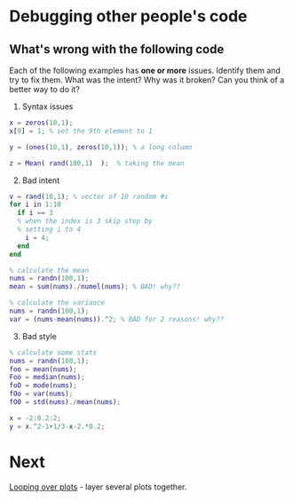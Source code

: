 # Debugging other people's code

## What's wrong with the following code

Each of the following examples has **one or more** issues. Identify them and try to fix them. What was the intent? Why was it broken? Can you think of a better way to do it?

1. Syntax issues
```matlab
x = zeros(10,1);
x[9] = 1; % set the 9th element to 1
```
```matlab
y = (ones(10,1), zeros(10,1)); % a long column
```
```matlab
z = Mean( rand(100,1)  );  % taking the mean
```
2. Bad intent
```matlab
v = rand(10,1); % vector of 10 random #s
for i in 1:10
  if i == 3
  % when the index is 3 skip step by
  % setting i to 4
    i = 4;
  end
end
```
```matlab
% calculate the mean
nums = randn(100,1);
mean = sum(nums)./numel(nums); % BAD! why??
```
```matlab
% calculate the variance
nums = randn(100,1);
var = (nums-mean(nums)).^2; % BAD for 2 reasons! why??
```

3. Bad style
```matlab
% calculate some stats
nums = randn(100,1);
foo = mean(nums);
Foo = median(nums);
foO = mode(nums);
fOo = var(nums);
fO0 = std(nums)./mean(nums);
```
```matlab
x = -2:0.2:2;
y = x.^2-1+1/3-x-2.*0.2;
```

# Next

[Looping over plots](08-loopOverPlots.md) - layer several plots together.
